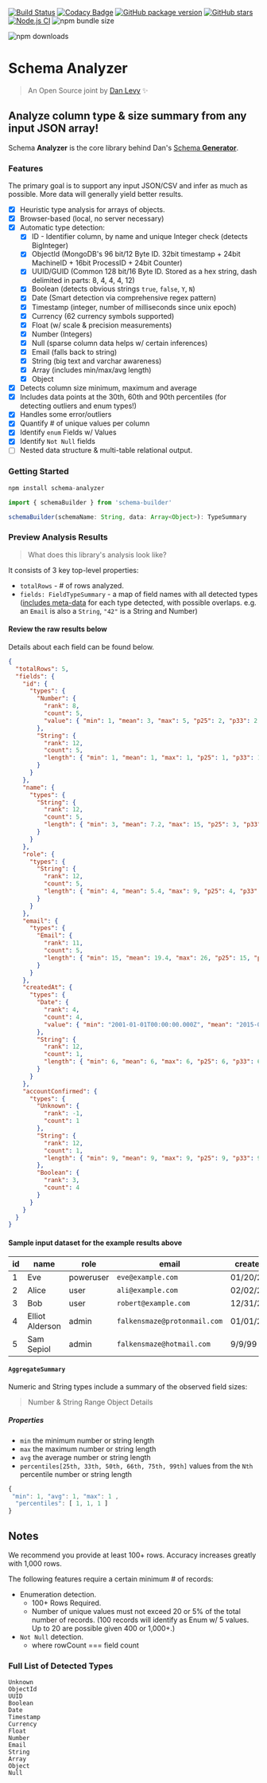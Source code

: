[![Build Status](https://travis-ci.org/justsml/schema-analyzer.svg?branch=master)](https://travis-ci.org/justsml/schema-analyzer)
[![Codacy Badge](https://api.codacy.com/project/badge/Grade/b2c9bcb087db456a991655c3e87126a7)](https://www.codacy.com/manual/justsml/schema-analyzer?utm_source=github.com&amp;utm_medium=referral&amp;utm_content=justsml/schema-analyzer&amp;utm_campaign=Badge_Grade)
[![GitHub package version](https://img.shields.io/github/package-json/v/justsml/schema-analyzer.svg?style=flat)](https://github.com/justsml/schema-analyzer)
[![GitHub stars](https://img.shields.io/github/stars/justsml/schema-analyzer.svg?label=Stars&style=flat)](https://github.com/justsml/schema-analyzer)
[![Node.js CI](https://github.com/justsml/schema-analyzer/workflows/Node.js%20CI/badge.svg)](https://github.com/justsml/schema-analyzer/actions)
![npm bundle size](https://img.shields.io/bundlephobia/minzip/schema-analyzer?color=green)
<!-- ![GitHub code size in bytes](https://img.shields.io/github/languages/code-size/justsml/schema-analyzer) -->
![npm downloads](https://img.shields.io/npm/dm/schema-analyzer?color=yellow&label=npm%20downloads&logo=npm)
<!-- ![GitHub All Releases](https://img.shields.io/github/downloads/justsml/schema-analyzer/total?color=cyan&label=github%20release%20downloads) -->

# Schema Analyzer

> An Open Source joint by [Dan Levy](https://danlevy.net/) ✨

## Analyze column type & size summary from any input JSON array!

Schema **Analyzer** is the core library behind Dan's [Schema **Generator**](https://github.com/justsml/schema-generator).

### Features

The primary goal is to support any input JSON/CSV and infer as much as possible. More data will generally yield better results.

- [x] Heuristic type analysis for arrays of objects.
- [x] Browser-based (local, no server necessary)
- [x] Automatic type detection:
    - [x] ID - Identifier column, by name and unique Integer check (detects BigInteger)
    - [x] ObjectId (MongoDB's 96 bit/12 Byte ID. 32bit timestamp + 24bit MachineID + 16bit ProcessID + 24bit Counter)
    - [x] UUID/GUID (Common 128 bit/16 Byte ID. Stored as a hex string, dash delimited in parts: 8, 4, 4, 4, 12)
    - [x] Boolean (detects obvious strings `true`, `false`, `Y`, `N`)
    - [x] Date (Smart detection via comprehensive regex pattern)
    - [x] Timestamp (integer, number of milliseconds since unix epoch)
    - [x] Currency (62 currency symbols supported)
    - [x] Float (w/ scale & precision measurements)
    - [x] Number (Integers)
    - [x] Null (sparse column data helps w/ certain inferences)
    - [x] Email (falls back to string)
    - [x] String (big text and varchar awareness)
    - [x] Array (includes min/max/avg length)
    - [x] Object
- [x] Detects column size minimum, maximum and average
- [x] Includes data points at the 30th, 60th and 90th percentiles (for detecting outliers and enum types!)
- [x] Handles some error/outliers
- [x] Quantify # of unique values per column
- [x] Identify `enum` Fields w/ Values
- [x] Identify `Not Null` fields
- [ ] Nested data structure & multi-table relational output.
<!-- - [ ] _Un-de-normalize_ JSON into flat typed objects. -->

### Getting Started

```js
npm install schema-analyzer
```

```js
import { schemaBuilder } from 'schema-builder'

schemaBuilder(schemaName: String, data: Array<Object>): TypeSummary
```

### Preview Analysis Results

> What does this library's analysis look like?

It consists of 3 key top-level properties:

- `totalRows` - # of rows analyzed.
- `fields: FieldTypeSummary` - a map of field names with all detected types ([includes meta-data](#fieldtypesummary) for each type detected, with possible overlaps. e.g. an `Email` is also a `String`, `"42"` is a String and Number)

#### Review the raw results below

Details about each field can be found below.

```json
{
  "totalRows": 5,
  "fields": {
    "id": {
      "types": {
        "Number": {
          "rank": 8,
          "count": 5,
          "value": { "min": 1, "mean": 3, "max": 5, "p25": 2, "p33": 2, "p50": 3, "p66": 4, "p75": 4, "p99": 5 }
        },
        "String": {
          "rank": 12,
          "count": 5,
          "length": { "min": 1, "mean": 1, "max": 1, "p25": 1, "p33": 1, "p50": 1, "p66": 1, "p75": 1, "p99": 1 }
        }
      }
    },
    "name": {
      "types": {
        "String": {
          "rank": 12,
          "count": 5,
          "length": { "min": 3, "mean": 7.2, "max": 15, "p25": 3, "p33": 3, "p50": 5, "p66": 10, "p75": 10, "p99": 15 }
        }
      }
    },
    "role": {
      "types": {
        "String": {
          "rank": 12,
          "count": 5,
          "length": { "min": 4, "mean": 5.4, "max": 9, "p25": 4, "p33": 4, "p50": 5, "p66": 5, "p75": 5, "p99": 9 }
        }
      }
    },
    "email": {
      "types": {
        "Email": {
          "rank": 11,
          "count": 5,
          "length": { "min": 15, "mean": 19.4, "max": 26, "p25": 15, "p33": 15, "p50": 18, "p66": 23, "p75": 23, "p99": 26 }
        }
      }
    },
    "createdAt": {
      "types": {
        "Date": {
          "rank": 4,
          "count": 4,
          "value": { "min": "2001-01-01T00:00:00.000Z", "mean": "2015-04-14T18:00:00.000Z", "max": "2020-02-02T00:00:00.000Z", "p25": "2020-02-02T00:00:00.000Z", "p33": "2020-02-02T00:00:00.000Z", "p50": "2019-12-31T00:00:00.000Z", "p66": "2019-12-31T00:00:00.000Z", "p75": "2001-01-01T00:00:00.000Z", "p99": "2001-01-01T00:00:00.000Z" }
        },
        "String": {
          "rank": 12,
          "count": 1,
          "length": { "min": 6, "mean": 6, "max": 6, "p25": 6, "p33": 6, "p50": 6, "p66": 6, "p75": 6, "p99": 6 }
        }
      }
    },
    "accountConfirmed": {
      "types": {
        "Unknown": {
          "rank": -1,
          "count": 1
        },
        "String": {
          "rank": 12,
          "count": 1,
          "length": { "min": 9, "mean": 9, "max": 9, "p25": 9, "p33": 9, "p50": 9, "p66": 9, "p75": 9, "p99": 9 }
        },
        "Boolean": {
          "rank": 3,
          "count": 4
        }
      }
    }
  }
}
```

#### Sample input dataset for the example results above

| id | name            | role      | email                        | createdAt  | accountConfirmed |
|----|-----------------|-----------|------------------------------|------------|------------------|
| 1  | Eve             | poweruser | `eve@example.com`            | 01/20/2020 | false            |
| 2  | Alice           | user      | `ali@example.com`            | 02/02/2020 | true             |
| 3  | Bob             | user      | `robert@example.com`         | 12/31/2019 | true             |
| 4  | Elliot Alderson | admin     | `falkensmaze@protonmail.com` | 01/01/2001 | false            |
| 5  | Sam Sepiol      | admin     | `falkensmaze@hotmail.com`    | 9/9/99     | true             |



#### `AggregateSummary`

Numeric and String types include a summary of the observed field sizes:

> Number & String Range Object Details

##### Properties

- `min` the minimum number or string length
- `max` the maximum number or string length
- `avg` the average number or string length
- `percentiles[25th, 33th, 50th, 66th, 75th, 99th]` values from the `Nth` percentile number or string length

```js
{
 "min": 1, "avg": 1, "max": 1 ,
  "percentiles": [ 1, 1, 1 ]
}
```

## Notes

We recommend you provide at least 100+ rows. Accuracy increases greatly with 1,000 rows.

The following features require a certain minimum # of records:

- Enumeration detection.
  - 100+ Rows Required.
  - Number of unique values must not exceed 20 or 5% of the total number of records. (100 records will identify as Enum w/ 5 values. Up to 20 are possible given 400 or 1,000+.)
- `Not Null` detection.
  - where rowCount === field count

### Full List of Detected Types

```
Unknown
ObjectId
UUID
Boolean
Date
Timestamp
Currency
Float
Number
Email
String
Array
Object
Null
```
